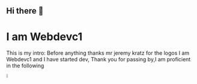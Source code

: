 ## Hi there 👋

# I am Webdevc1

This is my intro:
Before anything thanks mr jeremy kratz for the logos
I am Webdevc1 and I have started dev, Thank you for passing by,I am proficient in the following

<picture>
<img src="https://raw.githubusercontent.com/isocpp/logos/master/cpp_logo.png" alt="C++"width=5% height=5%>
 
</picture>

<!--
**Webdevc1/Webdevc1** is a ✨ _special_ ✨ repository because its `README.md` (this file) appears on your GitHub profile.

Here are some ideas to get you started:

- 🔭 I’m currently working on ...
- 🌱 I’m currently learning ...
- 👯 I’m looking to collaborate on ...
- 🤔 I’m looking for help with ...
- 💬 Ask me about ...
- 📫 How to reach me: ...
- 😄 Pronouns: ...
- ⚡ Fun fact: ...
-->
